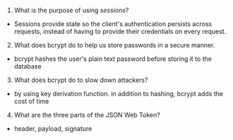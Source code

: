 <!-- Answers to the Short Answer Essay Questions go here -->

1. What is the purpose of using _sessions_?

- Sessions provide state so the client's authentication persists across requests, instead of having to provide their credentials on every request.

2. What does bcrypt do to help us store passwords in a secure manner.

- bcrypt hashes the user's plain text password before storing it to the database

3. What does bcrypt do to slow down attackers?

- by using key derivation function. in addition to hashing, bcrypt adds the cost of time

4. What are the three parts of the JSON Web Token?

- header, payload, signature
